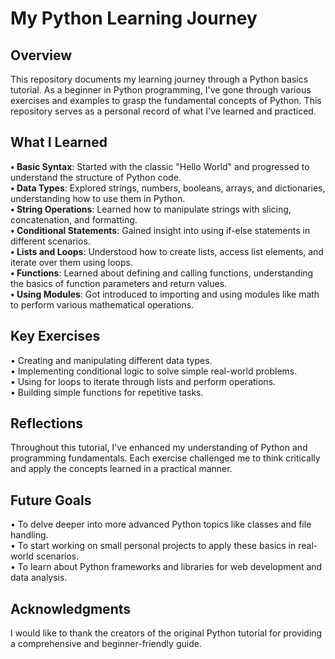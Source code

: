 # My Python Learning Journey

## Overview

This repository documents my learning journey through a Python basics tutorial. 
As a beginner in Python programming, I've gone through various exercises and examples to grasp the fundamental concepts of Python.
This repository serves as a personal record of what I've learned and practiced.

## What I Learned

**• Basic Syntax**: Started with the classic "Hello World" and progressed to understand the structure of Python code.<br>
**• Data Types**: Explored strings, numbers, booleans, arrays, and dictionaries, understanding how to use them in Python.<br>
**• String Operations**: Learned how to manipulate strings with slicing, concatenation, and formatting.<br>
**• Conditional Statements**: Gained insight into using if-else statements in different scenarios.<br>
**• Lists and Loops**: Understood how to create lists, access list elements, and iterate over them using loops.<br>
**• Functions**: Learned about defining and calling functions, understanding the basics of function parameters and return values.<br>
**• Using Modules**: Got introduced to importing and using modules like math to perform various mathematical operations.<br>

## Key Exercises

• Creating and manipulating different data types.<br>
• Implementing conditional logic to solve simple real-world problems.<br>
• Using for loops to iterate through lists and perform operations.<br>
• Building simple functions for repetitive tasks.<br>

## Reflections

Throughout this tutorial, I've enhanced my understanding of Python and programming fundamentals. 
Each exercise challenged me to think critically and apply the concepts learned in a practical manner.

## Future Goals

• To delve deeper into more advanced Python topics like classes and file handling.<br>
• To start working on small personal projects to apply these basics in real-world scenarios.<br>
• To learn about Python frameworks and libraries for web development and data analysis.<br>

## Acknowledgments

I would like to thank the creators of the original Python tutorial for providing a comprehensive and beginner-friendly guide.
